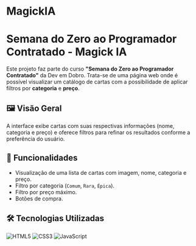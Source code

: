 # MagickIA

# Semana do Zero ao Programador Contratado - Magick IA

Este projeto faz parte do curso **"Semana do Zero ao Programador Contratado"** da Dev em Dobro. Trata-se de uma página web onde é possível visualizar um catálogo de cartas com a possibilidade de aplicar filtros por **categoria** e **preço**.

## 🖼️ Visão Geral

A interface exibe cartas com suas respectivas informações (nome, categoria e preço) e oferece filtros para refinar os resultados conforme a preferência do usuário.

## 🚀 Funcionalidades

- Visualização de uma lista de cartas com imagem, nome, categoria e preço.
- Filtro por categoria (`Comum`, `Rara`, `Épica`).
- Filtro por preço máximo.
- Botões de compra.


## 🛠️ Tecnologias Utilizadas

![HTML5](https://img.shields.io/badge/HTML5-E34F26?style=for-the-badge&logo=html5&logoColor=white) 
![CSS3](https://img.shields.io/badge/CSS3-1572B6?style=for-the-badge&logo=css3&logoColor=white) 
![JavaScript](https://img.shields.io/badge/JavaScript-F7DF1E?style=for-the-badge&logo=javascript&logoColor=black)

